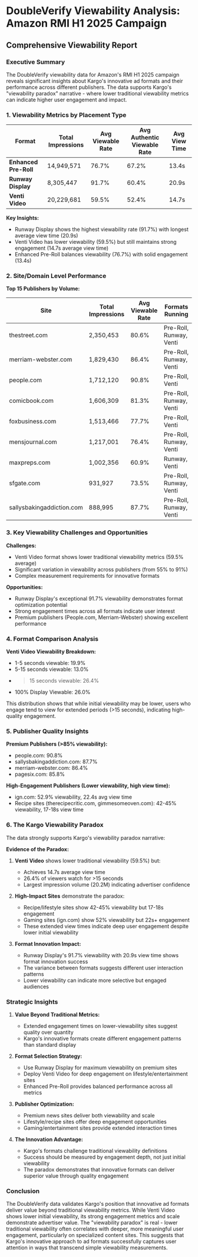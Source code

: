 # DoubleVerify Viewability Analysis: Amazon RMI H1 2025 Campaign
## Comprehensive Viewability Report

### Executive Summary

The DoubleVerify viewability data for Amazon's RMI H1 2025 campaign reveals significant insights about Kargo's innovative ad formats and their performance across different publishers. The data supports Kargo's "viewability paradox" narrative - where lower traditional viewability metrics can indicate higher user engagement and impact.

### 1. Viewability Metrics by Placement Type

| Format | Total Impressions | Avg Viewable Rate | Avg Authentic Viewable Rate | Avg View Time |
|--------|------------------|-------------------|----------------------------|---------------|
| **Enhanced Pre-Roll** | 14,949,571 | 76.7% | 67.2% | 13.4s |
| **Runway Display** | 8,305,447 | 91.7% | 60.4% | 20.9s |
| **Venti Video** | 20,229,681 | 59.5% | 52.4% | 14.7s |

**Key Insights:**
- Runway Display shows the highest viewability rate (91.7%) with longest average view time (20.9s)
- Venti Video has lower viewability (59.5%) but still maintains strong engagement (14.7s average view time)
- Enhanced Pre-Roll balances viewability (76.7%) with solid engagement (13.4s)

### 2. Site/Domain Level Performance

**Top 15 Publishers by Volume:**

| Site | Total Impressions | Avg Viewable Rate | Formats Running |
|------|------------------|-------------------|-----------------|
| thestreet.com | 2,350,453 | 80.6% | Pre-Roll, Runway, Venti |
| merriam-webster.com | 1,829,430 | 86.4% | Pre-Roll, Runway, Venti |
| people.com | 1,712,120 | 90.8% | Pre-Roll, Venti |
| comicbook.com | 1,606,309 | 81.3% | Pre-Roll, Runway, Venti |
| foxbusiness.com | 1,513,466 | 77.7% | Pre-Roll, Venti |
| mensjournal.com | 1,217,001 | 76.4% | Pre-Roll, Runway, Venti |
| maxpreps.com | 1,002,356 | 60.9% | Runway, Venti |
| sfgate.com | 931,927 | 73.5% | Pre-Roll, Runway, Venti |
| sallysbakingaddiction.com | 888,995 | 87.7% | Pre-Roll, Runway, Venti |

### 3. Key Viewability Challenges and Opportunities

**Challenges:**
- Venti Video format shows lower traditional viewability metrics (59.5% average)
- Significant variation in viewability across publishers (from 55% to 91%)
- Complex measurement requirements for innovative formats

**Opportunities:**
- Runway Display's exceptional 91.7% viewability demonstrates format optimization potential
- Strong engagement times across all formats indicate user interest
- Premium publishers (People.com, Merriam-Webster) showing excellent performance

### 4. Format Comparison Analysis

**Venti Video Viewability Breakdown:**
- 1-5 seconds viewable: 19.9%
- 5-15 seconds viewable: 13.0%
- >15 seconds viewable: 26.4%
- 100% Display Viewable: 26.0%

This distribution shows that while initial viewability may be lower, users who engage tend to view for extended periods (>15 seconds), indicating high-quality engagement.

### 5. Publisher Quality Insights

**Premium Publishers (>85% viewability):**
- people.com: 90.8%
- sallysbakingaddiction.com: 87.7%
- merriam-webster.com: 86.4%
- pagesix.com: 85.8%

**High-Engagement Publishers (Lower viewability, high view time):**
- ign.com: 52.9% viewability, 22.4s avg view time
- Recipe sites (therecipecritic.com, gimmesomeoven.com): 42-45% viewability, 17-18s view time

### 6. The Kargo Viewability Paradox

The data strongly supports Kargo's viewability paradox narrative:

**Evidence of the Paradox:**
1. **Venti Video** shows lower traditional viewability (59.5%) but:
   - Achieves 14.7s average view time
   - 26.4% of viewers watch for >15 seconds
   - Largest impression volume (20.2M) indicating advertiser confidence

2. **High-Impact Sites** demonstrate the paradox:
   - Recipe/lifestyle sites show 42-45% viewability but 17-18s engagement
   - Gaming sites (ign.com) show 52% viewability but 22s+ engagement
   - These extended view times indicate deep user engagement despite lower initial viewability

3. **Format Innovation Impact:**
   - Runway Display's 91.7% viewability with 20.9s view time shows format innovation success
   - The variance between formats suggests different user interaction patterns
   - Lower viewability can indicate more selective but engaged audiences

### Strategic Insights

1. **Value Beyond Traditional Metrics:**
   - Extended engagement times on lower-viewability sites suggest quality over quantity
   - Kargo's innovative formats create different engagement patterns than standard display

2. **Format Selection Strategy:**
   - Use Runway Display for maximum viewability on premium sites
   - Deploy Venti Video for deep engagement on lifestyle/entertainment sites
   - Enhanced Pre-Roll provides balanced performance across all metrics

3. **Publisher Optimization:**
   - Premium news sites deliver both viewability and scale
   - Lifestyle/recipe sites offer deep engagement opportunities
   - Gaming/entertainment sites provide extended interaction times

4. **The Innovation Advantage:**
   - Kargo's formats challenge traditional viewability definitions
   - Success should be measured by engagement depth, not just initial viewability
   - The paradox demonstrates that innovative formats can deliver superior value through quality engagement

### Conclusion

The DoubleVerify data validates Kargo's position that innovative ad formats deliver value beyond traditional viewability metrics. While Venti Video shows lower initial viewability, its strong engagement metrics and scale demonstrate advertiser value. The "viewability paradox" is real - lower traditional viewability often correlates with deeper, more meaningful user engagement, particularly on specialized content sites. This suggests that Kargo's innovative approach to ad formats successfully captures user attention in ways that transcend simple viewability measurements.